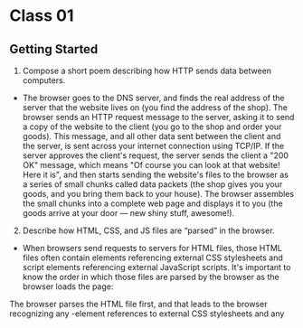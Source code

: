 # Class 01

## Getting Started

1. Compose a short poem describing how HTTP sends data between computers.
  - The browser goes to the DNS server, and finds the real address of the server that the website lives on (you find the address of the shop).
The browser sends an HTTP request message to the server, asking it to send a copy of the website to the client (you go to the shop and order your goods). This message, and all other data sent between the client and the server, is sent across your internet connection using TCP/IP.
If the server approves the client's request, the server sends the client a "200 OK" message, which means "Of course you can look at that website! Here it is", and then starts sending the website's files to the browser as a series of small chunks called data packets (the shop gives you your goods, and you bring them back to your house).
The browser assembles the small chunks into a complete web page and displays it to you (the goods arrive at your door — new shiny stuff, awesome!).

2. Describe how HTML, CSS, and JS files are “parsed” in the browser.
  - When browsers send requests to servers for HTML files, those HTML files often contain <link> elements referencing external CSS stylesheets and script elements referencing external JavaScript scripts. It's important to know the order in which those files are parsed by the browser as the browser loads the page:

The browser parses the HTML file first, and that leads to the browser recognizing any <link>-element references to external CSS stylesheets and any <script>-element references to scripts.
As the browser parses the HTML, it sends requests back to the server for any CSS files it has found from <link> elements, and any JavaScript files it has found from <script> elements, and from those, then parses the CSS and JavaScript.
The browser generates an in-memory DOM tree from the parsed HTML, generates an in-memory CSSOM structure from the parsed CSS, and compiles and executes the parsed JavaScript.
As the browser builds the DOM tree and applies the styles from the CSSOM tree and executes the JavaScript, a visual representation of the page is painted to the screen, and the user sees the page content and can begin to interact with it.
  
3. How can you find images to add to a Website?
  - To choose an image, go to Google Images and search for something suitable.

When you find the image you want, click on the image to get an enlarged view of it.
Right-click the image (Ctrl + click on a Mac), choose Save Image As..., and choose a safe place to save your image. Alternatively, copy the image's web address from your browser's address bar for later use.
 
Note that most images on the web, including in Google Images, are copyrighted. To reduce your likelihood of violating copyright, you can use Google's license filter. Click on the Tools button, then on the resulting Usage rights option that appears below. You should choose the option Creative Commons licenses.

4. How do you create a String vs a Number in JavaScript?
  - A number is created by simply typing a numeric value. For example, 42.
  - A string is created by placing quotes around whatever text you want to add. For example, "42", or "forty-two"
  
5. What is a Variable and why are they important in JavaScript?
  - Variables are containers that store values. Most often you use let, const, or var to start a variable. Except var is outdated so its not wise to use it often.

## HTML Structure

1. What is an HTML attribute?
  - Elements can have attribute
  - Attributes contain extra information about the element that won't appear in the content. In this example, the class attribute is an identifying name used to target the element with style information.

An attribute should have:

A space between it and the element name. (For an element with more than one attribute, the attributes should be separated by spaces too.)
The attribute name, followed by an equal sign.
An attribute value, wrapped with opening and closing quote marks.
  - Example: a href or img src
  
2. Describe the Anatomy of an HTML element.
  - Opening tag, content, and closing tag
  
3. What is the Difference between <article> and <section> element tags?
  - The <section> tag defines a section in a document. The <article> tag specifies independent, self-contained content.
  
4. What Elements does a “typical” website include?
  - header: <header>.
navigation bar: <nav>.
main content: <main>, with various content subsections represented by <article>, <section>, and <div> elements.
sidebar: <aside>; often placed inside <main>.
footer: <footer>.

5. How does metadata influence Search Engine Optimization?
6. How is the <meta> HTML tag used when specifying metadata?
  
## How to start to design a website

1. What is the first step to designing a Website?
  - Project Ideation: Define what you want to accomplish

2. What is the most important question to answer when designing a Website?
  - What exactly do I want to accomplish? List your goals and prioritize them.

## Semantics

1. Why should you use an h1 element over a span element to display a top level heading?
  - h1 has semantic value as a top level heading, span does not and can only be made to *look* like a top level heading.
  
2. What are the benefits of using semantic tags in our HTML?
  - Search engines will consider its contents as important keywords to influence the page's search rankings (see SEO)
  - Screen readers can use it as a signpost to help visually impaired users navigate a page
  - Finding blocks of meaningful code is significantly easier than searching through endless divs with or without semantic or namespaced classes
  - Suggests to the developer the type of data that will be populated
  - Semantic naming mirrors proper custom element/component naming
  
## What is JavaScript?

1. Describe 2 things that require JavaScript in the Browser?
2. How can you add JavaScript to an HTML document?
  - Through script tags. Example:
  ```
  <script>

  // JavaScript goes here

</script>
  ```
